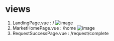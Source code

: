 # views

1. LandingPage.vue : /
   ![image](https://user-images.githubusercontent.com/78536273/118094138-4d542e80-b409-11eb-94aa-4dec8966564e.png)
2. MarketHomePage.vue : /home
   ![image](https://user-images.githubusercontent.com/78536273/118094173-5e04a480-b409-11eb-8675-c1480ac12340.png)
3. RequestSuccessPage.vue : /request/complete
